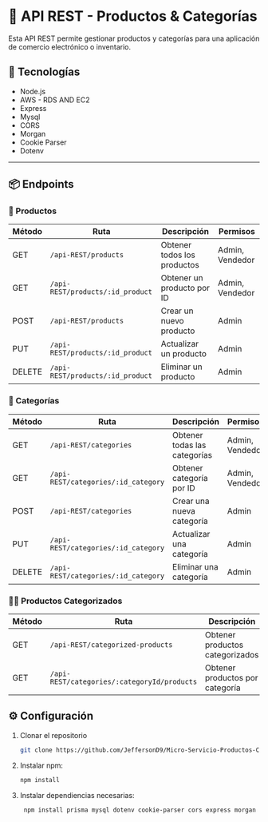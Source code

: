 # 🛒 API REST - Productos & Categorías

Esta API REST permite gestionar productos y categorías para una aplicación de comercio electrónico o inventario.

## 🚀 Tecnologías

- Node.js
- AWS - RDS AND EC2
- Express
- Mysql
- CORS
- Morgan
- Cookie Parser
- Dotenv
---

## 📦 Endpoints

### 🔹 Productos
| Método | Ruta | Descripción | Permisos |
| ------ | ---- | ----------- | -------- |
| GET | `/api-REST/products` | Obtener todos los productos | Admin, Vendedor |
| GET | `/api-REST/products/:id_product` | Obtener un producto por ID | Admin, Vendedor |
| POST | `/api-REST/products` | Crear un nuevo producto | Admin |
| PUT | `/api-REST/products/:id_product` | Actualizar un producto | Admin |
| DELETE | `/api-REST/products/:id_product` | Eliminar un producto | Admin |

### 🔸 Categorías
| Método | Ruta | Descripción | Permisos |
| ------ | ---- | ----------- | -------- |
| GET | `/api-REST/categories` | Obtener todas las categorías | Admin, Vendedor |
| GET | `/api-REST/categories/:id_category` | Obtener categoría por ID | Admin, Vendedor |
| POST | `/api-REST/categories` | Crear una nueva categoría | Admin |
| PUT | `/api-REST/categories/:id_category` | Actualizar una categoría | Admin |
| DELETE | `/api-REST/categories/:id_category` | Eliminar una categoría | Admin |

### 🔹🔸 Productos Categorizados
| Método | Ruta | Descripción | Permisos |
| ------ | ---- | ----------- | -------- |
| GET | `/api-REST/categorized-products` | Obtener productos categorizados | Admin, Vendedor |
| GET | `/api-REST/categories/:categoryId/products` | Obtener productos por categoría | Admin, Vendedor |


## ⚙️ Configuración

1. Clonar el repositorio
   ```bash
   git clone https://github.com/JeffersonD9/Micro-Servicio-Productos-Categorizados.git
   
3. Instalar npm:

   ```bash
   npm install
   
4.  Instalar dependiencias necesarias:
   
     ```bash
      npm install prisma mysql dotenv cookie-parser cors express morgan
